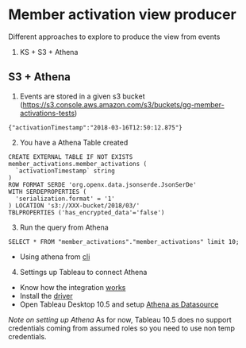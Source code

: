 # Member activation view producer

Different approaches to explore to produce the view from events

1. KS + S3 + Athena

## S3 + Athena 

1. Events are stored in a given s3 bucket (https://s3.console.aws.amazon.com/s3/buckets/gg-member-activations-tests)

```
{"activationTimestamp":"2018-03-16T12:50:12.875"}
```

2. You have a Athena Table created

```
CREATE EXTERNAL TABLE IF NOT EXISTS member_activations.member_activations (
  `activationTimestamp` string 
)
ROW FORMAT SERDE 'org.openx.data.jsonserde.JsonSerDe'
WITH SERDEPROPERTIES (
  'serialization.format' = '1'
) LOCATION 's3://XXX-bucket/2018/03/'
TBLPROPERTIES ('has_encrypted_data'='false')
``` 

3. Run the query from Athena

```
SELECT * FROM "member_activations"."member_activations" limit 10;
```
- Using athena from [cli](https://sysadmins.co.za/using-the-aws-cli-tools-to-interact-with-amazons-athena-service/)

4. Settings up Tableau to connect Athena

- Know how the integration [works](https://www.tableau.com/about/blog/2017/5/connect-your-s3-data-amazon-athena-connector-tableau-103-71105)
- Install the [driver](https://docs.aws.amazon.com/athena/latest/ug/connect-with-jdbc.html)
- Open Tableau Desktop 10.5 and setup [Athena as Datasource](tableau-setup-athena.png)

*Note on setting up Athena* As for now, Tableau 10.5 does no support credentials coming from assumed roles so you need to 
use non temp credentials. 